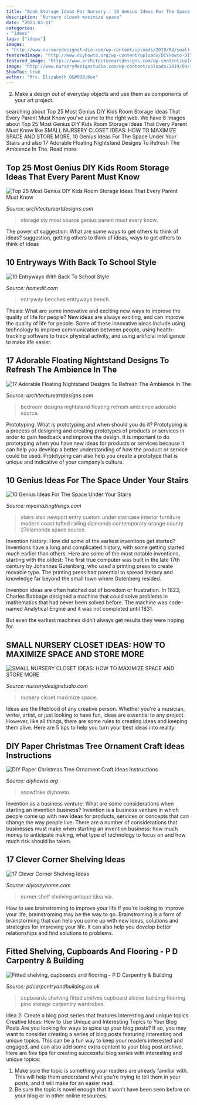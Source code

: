 ```yaml
---
title: "Book Storage Ideas For Nursery : 10 Genius Ideas For The Space Under Your Stairs"
description: "Nursery closet maximize space"
date: "2023-03-11"
categories:
- "ideas"
tags: ["ideas"]
images:
- "http://www.nurserydesignstudio.com/wp-content/uploads/2019/04/small-nursery-closet-ideas-4.jpg"
featuredImage: "http://www.diyhowto.org/wp-content/uploads/DIYHowto-DIY-Paper-Christmas-Tree-Ornament-Craft-Ideas-09.jpg"
featured_image: "https://www.architectureartdesigns.com/wp-content/uploads/2015/01/822.jpg"
image: "http://www.nurserydesignstudio.com/wp-content/uploads/2019/04/small-nursery-closet-ideas-4.jpg"
ShowToc: true
author: "Mrs. Elizabeth O&#039;Kon"
---
```



2. Make a design out of everyday objects and use them as components of your art project.

	

		
searching about Top 25 Most Genius DIY Kids Room Storage Ideas That Every Parent Must Know you've came to the right web. We have 8 Images about Top 25 Most Genius DIY Kids Room Storage Ideas That Every Parent Must Know like SMALL NURSERY CLOSET IDEAS: HOW TO MAXIMIZE SPACE AND STORE MORE, 10 Genius Ideas For The Space Under Your Stairs and also 17 Adorable Floating Nightstand Designs To Refresh The Ambience In The. Read more:
		
    
## Top 25 Most Genius DIY Kids Room Storage Ideas That Every Parent Must Know

<img loading=lazy src="https://www.architectureartdesigns.com/wp-content/uploads/2015/01/822.jpg" onerror="this.onerror=null;this.src='https://tse3.mm.bing.net/th?id=OIP.h3hZa0DMTPJ3BrES3hG60wHaLH&amp;pid=15.1';" alt="Top 25 Most Genius DIY Kids Room Storage Ideas That Every Parent Must Know">

_Source: architectureartdesigns.com_

>storage diy most source genius parent must every know. 

	

The power of suggestion: What are some ways to get others to think of ideas?
suggestion, getting others to think of ideas, ways to get others to think of ideas

    
## 10 Entryways With Back To School Style

<img loading=lazy src="https://cdn.homedit.com/wp-content/uploads/2014/08/entryway-bench-design.jpg" onerror="this.onerror=null;this.src='https://tse3.mm.bing.net/th?id=OIP.I4VQr_IzMXXtXGTGbK29ywHaKk&amp;pid=15.1';" alt="10 Entryways With Back To School Style">

_Source: homedit.com_

>entryway benches entryways bench. 

	

Thesis: What are some innovative and exciting new ways to improve the quality of life for people?
New ideas are always exciting, and can improve the quality of life for people. Some of these innovative ideas include using technology to improve communication between people, using health-tracking software to track physical activity, and using artificial intelligence to make life easier.

    
## 17 Adorable Floating Nightstand Designs To Refresh The Ambience In The

<img loading=lazy src="https://www.architectureartdesigns.com/wp-content/uploads/2016/08/11-27-630x504.jpg" onerror="this.onerror=null;this.src='https://tse3.mm.bing.net/th?id=OIP.4YqfRcqipCPJcePBy02qPgHaF7&amp;pid=15.1';" alt="17 Adorable Floating Nightstand Designs To Refresh The Ambience In The">

_Source: architectureartdesigns.com_

>bedroom designs nightstand floating refresh ambience adorable source. 

	

Prototyping: What is prototyping and when should you do it?
Prototyping is a process of designing and creating prototypes of products or services in order to gain feedback and improve the design. It is important to do prototyping when you have new ideas for products or services because it can help you develop a better understanding of how the product or service could be used. Prototyping can also help you create a prototype that is unique and indicative of your company’s culture.

    
## 10 Genius Ideas For The Space Under Your Stairs

<img loading=lazy src="http://myamazingthings.com/wp-content/uploads/2016/12/Unique-decorating-ideas-entry-contemporary-with-tufted-sofa-tufted-sofa-brown-ceiling-11.jpg" onerror="this.onerror=null;this.src='https://tse1.mm.bing.net/th?id=OIP.72KV1YnRcUWqPws2YFDMcwHaLL&amp;pid=15.1';" alt="10 Genius Ideas For The Space Under Your Stairs">

_Source: myamazingthings.com_

>stairs stair newport entry custom under staircase interior furniture modern coast tufted railing diamonds contemporary orange county 27diamonds space source. 

	

Invention history: How did some of the earliest inventions get started?
Inventions have a long and complicated history, with some getting started much earlier than others. Here are some of the most notable inventions, starting with the oldest:
The first true computer was built in the late 17th century by Johannes Gutenberg, who used a printing press to create movable type. The printing press had potential to spread literacy and knowledge far beyond the small town where Gutenberg resided.

Invention ideas are often hatched out of boredom or frustration. In 1823, Charles Babbage designed a machine that could solve problems in mathematics that had never been solved before. The machine was code-named Analytical Engine and it was not completed until 1831.

But even the earliest machines didn’t always get results they were hoping for.

    
## SMALL NURSERY CLOSET IDEAS: HOW TO MAXIMIZE SPACE AND STORE MORE

<img loading=lazy src="http://www.nurserydesignstudio.com/wp-content/uploads/2019/04/small-nursery-closet-ideas-4.jpg" onerror="this.onerror=null;this.src='https://tse4.mm.bing.net/th?id=OIP.1mYFIco5PhoX84VgkRBF5wHaKH&amp;pid=15.1';" alt="SMALL NURSERY CLOSET IDEAS: HOW TO MAXIMIZE SPACE AND STORE MORE">

_Source: nurserydesignstudio.com_

>nursery closet maximize space. 

	

Ideas are the lifeblood of any creative person. Whether you're a musician, writer, artist, or just looking to have fun, ideas are essential to any project. However, like all things, there are some rules to creating ideas and keeping them alive. Here are 5 tips to help you turn your best ideas into reality:

    
## DIY Paper Christmas Tree Ornament Craft Ideas Instructions

<img loading=lazy src="http://www.diyhowto.org/wp-content/uploads/DIYHowto-DIY-Paper-Christmas-Tree-Ornament-Craft-Ideas-09.jpg" onerror="this.onerror=null;this.src='https://tse2.mm.bing.net/th?id=OIP.k-RBP45LUswyrSuARFEggAHaKZ&amp;pid=15.1';" alt="DIY Paper Christmas Tree Ornament Craft Ideas Instructions">

_Source: diyhowto.org_

>snowflake diyhowto. 

	

Invention as a business venture: What are some considerations when starting an invention business?
Invention is a business venture in which people come up with new ideas for products, services or concepts that can change the way people live. There are a number of considerations that businesses must make when starting an invention business: how much money to anticipate making, what type of technology to focus on and how much risk should be taken.

    
## 17 Clever Corner Shelving Ideas

<img loading=lazy src="https://diycozyhome.com/wp-content/uploads/2017/11/antique-corner-shelf.jpg" onerror="this.onerror=null;this.src='https://tse3.mm.bing.net/th?id=OIP.FkyHwXi5UHupmi9qlYgMZAHaK6&amp;pid=15.1';" alt="17 Clever Corner Shelving Ideas">

_Source: diycozyhome.com_

>corner shelf shelving antique idea via. 

	

How to use brainstroming to improve your life
If you're looking to improve your life, brainstroming may be the way to go. Brainstroming is a form of brainstorming that can help you come up with new ideas, solutions and strategies for improving your life. It can also help you develop better relationships and find solutions to problems.

    
## Fitted Shelving, Cupboards And Flooring - P D Carpentry &amp; Building

<img loading=lazy src="https://pdcarpentryandbuilding.co.uk/wp-content/uploads/2014/04/alcove-cupboard-after.jpg" onerror="this.onerror=null;this.src='https://tse3.mm.bing.net/th?id=OIP.WcvJJ_OhWZQGaLYW8oAU3QHaJ4&amp;pid=15.1';" alt="Fitted shelving, cupboards and flooring - P D Carpentry &amp; Building">

_Source: pdcarpentryandbuilding.co.uk_

>cupboards shelving fitted shelves cupboard alcove building flooring pine storage carpentry wardrobes. 

	

Idea 2: Create a blog post series that features interesting and unique topics.
Creative Ideas: How to Use Unique and Interesting Topics to Your Blog Posts 
Are you looking for ways to spice up your blog posts? If so, you may want to consider creating a series of blog posts featuring interesting and unique topics. This can be a fun way to keep your readers interested and engaged, and can also add some extra content to your blog post archive. Here are five tips for creating successful blog series with interesting and unique topics:

1. Make sure the topic is something your readers are already familiar with. This will help them understand what you’re trying to tell them in your posts, and it will make for an easier read.
2. Be sure the topic is novel enough that it won’t have been seen before on your blog or in other online resources.

